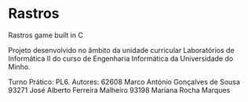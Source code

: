 # Rastros
Rastros game built in C

Projeto desenvolvido no âmbito da unidade curricular Laboratórios de Informática II do curso de Engenharia Informática da Universidade do Minho.

Turno Prático: PL6.
Autores:
62608 Marco António Gonçalves de Sousa
93271 José Alberto Ferreira Malheiro
93198 Mariana Rocha Marques
